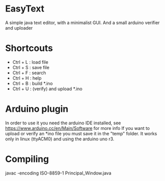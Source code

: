 # EasyText
A simple java text editor, with a minimalist GUI. And a small arduino verifier and uploader

# Shortcouts

* Ctrl + L : load file
* Ctrl + S : save file
* Ctrl + F : search
* Ctrl + H : help
* Ctrl + B : build *.ino
* Ctrl + U : (verify) and upload *.ino

# Arduino plugin

In order to use it you need the arduino IDE installed, see https://www.arduino.cc/en/Main/Software for more info
If you want to upload or verify an *ino file you must save it in the "temp" folder.
It works only in linux (ttyACM0) and using the arduino uno r3.

# Compiling
javac -encoding ISO-8859-1 Principal_Window.java 
